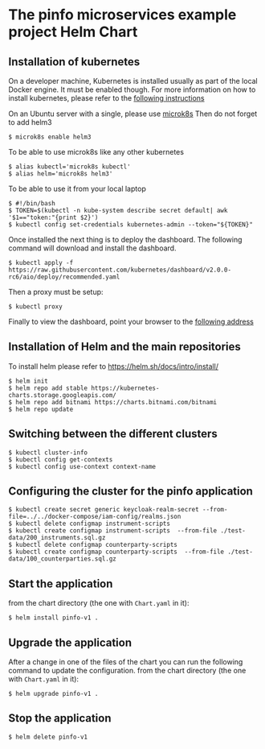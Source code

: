 The pinfo microservices example project Helm Chart
==================================================


Installation of kubernetes
--------------------------
On a developer machine, Kubernetes is installed usually as part of the local Docker engine. It must be enabled though.
For more information on how to install kubernetes, please refer to the [following instructions](https://kubernetes.io/docs/setup/)


On an Ubuntu server with a single, please use [microk8s](https://microk8s.io/docs/)
Then do not forget to add helm3

	$ microk8s enable helm3

To be able to use microk8s like any other kubernetes
 
	$ alias kubectl='microk8s kubectl'
	$ alias helm='microk8s helm3'
	
To be able to use it from your local laptop


	$ #!/bin/bash
	$ TOKEN=$(kubectl -n kube-system describe secret default| awk '$1=="token:"{print $2}')
	$ kubectl config set-credentials kubernetes-admin --token="${TOKEN}"

Once installed the next thing is to deploy the dashboard. The following command will download and install the dashboard.

	$ kubectl apply -f https://raw.githubusercontent.com/kubernetes/dashboard/v2.0.0-rc6/aio/deploy/recommended.yaml

Then a proxy must be setup:

	$ kubectl proxy

Finally to view the dashboard, point your browser to the [following address](http://localhost:8001/api/v1/namespaces/kubernetes-dashboard/services/https:kubernetes-dashboard:/proxy/)

Installation of Helm and the main repositories
------------------------------------------
To install helm please refer to https://helm.sh/docs/intro/install/

	$ helm init
	$ helm repo add stable https://kubernetes-charts.storage.googleapis.com/
	$ helm repo add bitnami https://charts.bitnami.com/bitnami
	$ helm repo update

Switching between the different clusters
----------------------------------------
	$ kubectl cluster-info
	$ kubectl config get-contexts
	$ kubectl config use-context context-name

Configuring the cluster for the pinfo application 
-------------------------------------------------
	$ kubectl create secret generic keycloak-realm-secret --from-file=../../docker-compose/iam-config/realms.json
	$ kubectl delete configmap instrument-scripts
	$ kubectl create configmap instrument-scripts  --from-file ./test-data/200_instruments.sql.gz
	$ kubectl delete configmap counterparty-scripts
	$ kubectl create configmap counterparty-scripts  --from-file ./test-data/100_counterparties.sql.gz

Start the application
---------------------
from the chart directory (the one with `Chart.yaml` in it):

	$ helm install pinfo-v1 .

Upgrade the application
-----------------------
After a change in one of the files of the chart you can run the following command to update the configuration. from the chart directory (the one with `Chart.yaml` in it):

	$ helm upgrade pinfo-v1 .

Stop the application	
--------------------
	$ helm delete pinfo-v1
